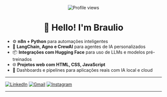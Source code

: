 <p align="center">
  <img src="https://komarev.com/ghpvc/?username=brauliotruylio&color=blue" alt="Profile views" />
</p>

<h1 align="center">👋 Hello! I'm Braulio</h1>



- ⚙️ **n8n + Python** para automações inteligentes
- 🤖 **LangChain, Agno e CrewAI** para agentes de IA personalizados
- 📦 **Integrações com Hugging Face** para uso de LLMs e modelos pré-treinados
- 🌐 **Projetos web com HTML, CSS, JavaScript**
- 🧠 Dashboards e pipelines para aplicações reais com IA local e cloud


---
 

[![LinkedIn](https://img.shields.io/badge/LinkedIn-%230077B5?style=flat-square&logo=linkedin&logoColor=white)](https://www.linkedin.com/in/braulio-truylio)
[![Gmail](https://img.shields.io/badge/Gmail-D14836?style=flat-square&logo=gmail&logoColor=white)](mailto:braulio.truylio@gmail.com)
[![Instagram](https://img.shields.io/badge/Instagram-E4405F?style=flat-square&logo=instagram&logoColor=white)](https://instagram.com/braulio.truylio)

---

